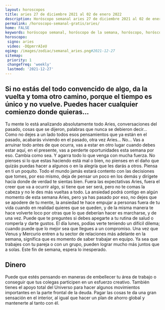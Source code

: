 ```yaml
---
layout: horoscopos
title: aries 27 de diciembre 2021 al 02 de enero 2022 
description: Horóscopo semanal aries 27 de diciembre 2021 al 02 de enero 2022. Si no estás del todo convencido de algo, da la vuelta y toma otro camino, porque el tiempo es único y no vuelve. Puedes hacer cualquier comienzo donde quieras…
permalink: /horoscopo-semanal-gratis/aries/
home: FALSE
keywords: horóscopo semanal, horóscopo de la semana, horóscopo, horóscopo gratis,horóscopos, horóscopo esperanza gracia, horoscopos aries la semana, horóscopos gratis, Tarot, Astrologia, Zodíaco, aries, horoscopo gratis, semanal
horoscopo:
 signo: aries
 video: -DQpmrrAIeU
ogimg: /images/zodiac/semanal_aries.png#2021-12-27
sitemap:
 priority: 1
 changefreq: 'weekly'
 lastmod: '2021-12-27'
---
```




## Si no estás del todo convencido de algo, da la vuelta y toma otro camino, porque el tiempo es único y no vuelve. Puedes hacer cualquier comienzo donde quieras…

Tu mente lo está analizando absolutamente todo Aries, conversaciones del pasado, cosas que se dijeron, palabras que nunca se debieron decir… Como no dejes a un lado todos esos pensamientos que ya están en el pasado, acabarás viviendo en el pasado, otra vez Aries… No… Vas a arruinar todo antes de que ocurra, vas a estar en otro lugar cuando debes estar aquí, en el presente, vas a perderte oportunidades esta semana por eso. Cambia como sea. Y agarra todo lo que venga con mucha fuerza. No pienses si lo que estas haciendo está mal o bien, no pienses en el daño que quizás puedas hacer a algunos o en la alegría que les darás a otros. Piensa en ti un poquito. Todo el mundo jamás estará contento con las decisiones que tomes, por eso mismo, deja de pensar un poco en los demás y dirígete hacia donde de verdad te sientas bien. Fuera las expectativas Aries, fuera el creer que va a ocurrir algo, si tiene que ser será, pero no te comas la cabeza y no le des más vueltas a todo. La ansiedad podrá contigo en algún momento de esta semana Aries, pero ya has pasado por eso, no dejes que se apodere de tu mente, la ansiedad te hace empujar a personas fuera de tu vida cuando en realidad quieres que se queden, y de la misma manera te hace volverte loco por otras que lo que deberían hacer es marcharse, y de una vez.
Puede que te preguntes si debes apegarte a tu rutina de salud o romperla y darte gustos. El día lunes, podías verte teniendo un difícil dilema; cuando puede que lo mejor sea que llegues a un compromiso. Una vez que Venus y Mercurio entren a tu sector de relaciones más adelante en la semana, significa que es momento de saber trabajar en equipo. Ya sea que trabajes con tu pareja o con un grupo, pueden lograr mucho más juntos que a solas. Este fin de semana, espera lo inesperado.

## Dinero

Puede que estés pensando en maneras de embellecer tu área de trabajo o conseguir que tus colegas participen en un esfuerzo creativo. También tienes el apoyo total del Universo para hacer algunos movimientos importantes en la parte frontal de la deuda. Pagar las cosas te da una gran sensación en el interior, al igual que hacer un plan de ahorro global y mantenerte al tanto con él.